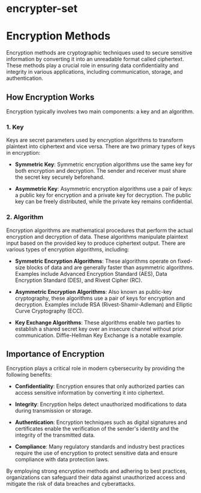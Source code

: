 # encrypter-set

# Encryption Methods

Encryption methods are cryptographic techniques used to secure sensitive information by converting it into an unreadable format called ciphertext. These methods play a crucial role in ensuring data confidentiality and integrity in various applications, including communication, storage, and authentication.

## How Encryption Works

Encryption typically involves two main components: a key and an algorithm.

### 1. Key

Keys are secret parameters used by encryption algorithms to transform plaintext into ciphertext and vice versa. There are two primary types of keys in encryption:

- **Symmetric Key**: Symmetric encryption algorithms use the same key for both encryption and decryption. The sender and receiver must share the secret key securely beforehand.
  
- **Asymmetric Key**: Asymmetric encryption algorithms use a pair of keys: a public key for encryption and a private key for decryption. The public key can be freely distributed, while the private key remains confidential.

### 2. Algorithm

Encryption algorithms are mathematical procedures that perform the actual encryption and decryption of data. These algorithms manipulate plaintext input based on the provided key to produce ciphertext output. There are various types of encryption algorithms, including:

- **Symmetric Encryption Algorithms**: These algorithms operate on fixed-size blocks of data and are generally faster than asymmetric algorithms. Examples include Advanced Encryption Standard (AES), Data Encryption Standard (DES), and Rivest Cipher (RC).

- **Asymmetric Encryption Algorithms**: Also known as public-key cryptography, these algorithms use a pair of keys for encryption and decryption. Examples include RSA (Rivest-Shamir-Adleman) and Elliptic Curve Cryptography (ECC).

- **Key Exchange Algorithms**: These algorithms enable two parties to establish a shared secret key over an insecure channel without prior communication. Diffie-Hellman Key Exchange is a notable example.

## Importance of Encryption

Encryption plays a critical role in modern cybersecurity by providing the following benefits:

- **Confidentiality**: Encryption ensures that only authorized parties can access sensitive information by converting it into ciphertext.

- **Integrity**: Encryption helps detect unauthorized modifications to data during transmission or storage.

- **Authentication**: Encryption techniques such as digital signatures and certificates enable the verification of the sender's identity and the integrity of the transmitted data.

- **Compliance**: Many regulatory standards and industry best practices require the use of encryption to protect sensitive data and ensure compliance with data protection laws.

By employing strong encryption methods and adhering to best practices, organizations can safeguard their data against unauthorized access and mitigate the risk of data breaches and cyberattacks.

